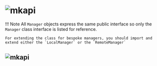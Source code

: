 # ![mkapi](stow.manager|apilink)

!!! Note
    All `Manager` objects express the same public interface so only the `Manager` class interface is listed for reference.

    For extending the class for bespoke managers, you should import and extend either the `LocalManager` or the `RemoteManager`

## ![mkapi](stow.manager.Manager|apilink)